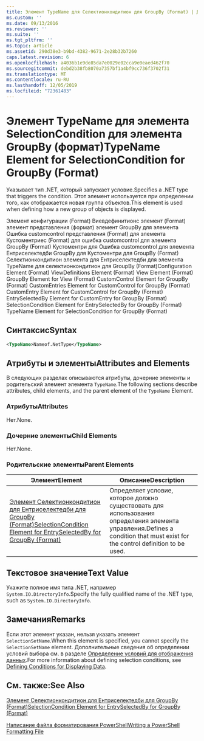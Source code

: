 ```yaml
---
title: Элемент TypeName для Селектионкондитион для GroupBy (Format) | Документация Майкрософт
ms.custom: ''
ms.date: 09/13/2016
ms.reviewer: ''
ms.suite: ''
ms.tgt_pltfrm: ''
ms.topic: article
ms.assetid: 290d38e3-b9bd-4382-9671-2e28b32b7260
caps.latest.revision: 6
ms.openlocfilehash: a4036b1e9de85da7e0029e02cca9e0eaed462f70
ms.sourcegitcommit: debd2b38fb8070a7357bf1a4bf9cc736f3702f31
ms.translationtype: MT
ms.contentlocale: ru-RU
ms.lasthandoff: 12/05/2019
ms.locfileid: "72361483"
---
```

# <a name="typename-element-for-selectioncondition-for-groupby-format"></a><span data-ttu-id="92813-102">Элемент TypeName для элемента SelectionCondition для элемента GroupBy (формат)</span><span class="sxs-lookup"><span data-stu-id="92813-102">TypeName Element for SelectionCondition for GroupBy (Format)</span></span>

<span data-ttu-id="92813-103">Указывает тип .NET, который запускает условие.</span><span class="sxs-lookup"><span data-stu-id="92813-103">Specifies a .NET type that triggers the condition.</span></span> <span data-ttu-id="92813-104">Этот элемент используется при определении того, как отображается новая группа объектов.</span><span class="sxs-lookup"><span data-stu-id="92813-104">This element is used when defining how a new group of objects is displayed.</span></span>

<span data-ttu-id="92813-105">Элемент конфигурации (Format) Виевдефинитионс элемент (Format) элемент представления (формат) элемент GroupBy для элемента Ошибка customcontrol представления (Format) для элемента Кустоментриес (Format) для ошибка customcontrol для элемента GroupBy (Format) Кустоментри для Ошибка customcontrol для элемента Ентриселектедби GroupBy для Кустоментри для GroupBy (Format) Селектионкондитион элемента для Ентриселектедби для элемента TypeName для селектионкондитион для GroupBy (Format)</span><span class="sxs-lookup"><span data-stu-id="92813-105">Configuration Element (Format) ViewDefinitions Element (Format) View Element (Format) GroupBy Element for View (Format) CustomControl Element for GroupBy (Format) CustomEntries Element for CustomControl for GroupBy (Format) CustomEntry Element for CustomControl for GroupBy (Format) EntrySelectedBy Element for CustomEntry for GroupBy (Format) SelectionCondition Element for EntrySelectedBy for GroupBy (Format) TypeName Element for SelectionCondition for GroupBy  (Format)</span></span>

## <a name="syntax"></a><span data-ttu-id="92813-106">Синтаксис</span><span class="sxs-lookup"><span data-stu-id="92813-106">Syntax</span></span>

```xml
<TypeName>Nameof.NetType</TypeName>

```

## <a name="attributes-and-elements"></a><span data-ttu-id="92813-107">Атрибуты и элементы</span><span class="sxs-lookup"><span data-stu-id="92813-107">Attributes and Elements</span></span>

<span data-ttu-id="92813-108">В следующих разделах описываются атрибуты, дочерние элементы и родительский элемент элемента `TypeName`.</span><span class="sxs-lookup"><span data-stu-id="92813-108">The following sections describe attributes, child elements, and the parent element of the `TypeName` Element.</span></span>

### <a name="attributes"></a><span data-ttu-id="92813-109">Атрибуты</span><span class="sxs-lookup"><span data-stu-id="92813-109">Attributes</span></span>

<span data-ttu-id="92813-110">Нет.</span><span class="sxs-lookup"><span data-stu-id="92813-110">None.</span></span>

### <a name="child-elements"></a><span data-ttu-id="92813-111">Дочерние элементы</span><span class="sxs-lookup"><span data-stu-id="92813-111">Child Elements</span></span>

<span data-ttu-id="92813-112">Нет.</span><span class="sxs-lookup"><span data-stu-id="92813-112">None.</span></span>

### <a name="parent-elements"></a><span data-ttu-id="92813-113">Родительские элементы</span><span class="sxs-lookup"><span data-stu-id="92813-113">Parent Elements</span></span>

|<span data-ttu-id="92813-114">Элемент</span><span class="sxs-lookup"><span data-stu-id="92813-114">Element</span></span>|<span data-ttu-id="92813-115">Описание</span><span class="sxs-lookup"><span data-stu-id="92813-115">Description</span></span>|
|-------------|-----------------|
|[<span data-ttu-id="92813-116">Элемент Селектионкондитион для Ентриселектедби для GroupBy (Format)</span><span class="sxs-lookup"><span data-stu-id="92813-116">SelectionCondition Element for EntrySelectedBy for GroupBy (Format)</span></span>](./selectioncondition-element-for-entryselectedby-for-groupby-format.md)|<span data-ttu-id="92813-117">Определяет условие, которое должно существовать для использования определения элемента управления.</span><span class="sxs-lookup"><span data-stu-id="92813-117">Defines a condition that must exist for the control definition to be used.</span></span>|

## <a name="text-value"></a><span data-ttu-id="92813-118">Текстовое значение</span><span class="sxs-lookup"><span data-stu-id="92813-118">Text Value</span></span>

<span data-ttu-id="92813-119">Укажите полное имя типа .NET, например `System.IO.DirectoryInfo`.</span><span class="sxs-lookup"><span data-stu-id="92813-119">Specify the fully qualified name of the .NET type, such as `System.IO.DirectoryInfo`.</span></span>

## <a name="remarks"></a><span data-ttu-id="92813-120">Замечания</span><span class="sxs-lookup"><span data-stu-id="92813-120">Remarks</span></span>

<span data-ttu-id="92813-121">Если этот элемент указан, нельзя указать элемент `SelectionSetName`.</span><span class="sxs-lookup"><span data-stu-id="92813-121">When this element is specified, you cannot specify the `SelectionSetName` element.</span></span> <span data-ttu-id="92813-122">Дополнительные сведения об определении условий выбора см. в разделе [Определение условий для отображения данных](./defining-conditions-for-displaying-data.md).</span><span class="sxs-lookup"><span data-stu-id="92813-122">For more information about defining selection conditions, see [Defining Conditions for Displaying Data](./defining-conditions-for-displaying-data.md).</span></span>

## <a name="see-also"></a><span data-ttu-id="92813-123">См. также:</span><span class="sxs-lookup"><span data-stu-id="92813-123">See Also</span></span>

[<span data-ttu-id="92813-124">Элемент Селектионкондитион для Ентриселектедби для GroupBy (Format)</span><span class="sxs-lookup"><span data-stu-id="92813-124">SelectionCondition Element for EntrySelectedBy for GroupBy (Format)</span></span>](./selectioncondition-element-for-entryselectedby-for-groupby-format.md)

[<span data-ttu-id="92813-125">Написание файла форматирования PowerShell</span><span class="sxs-lookup"><span data-stu-id="92813-125">Writing a PowerShell Formatting File</span></span>](./writing-a-powershell-formatting-file.md)

